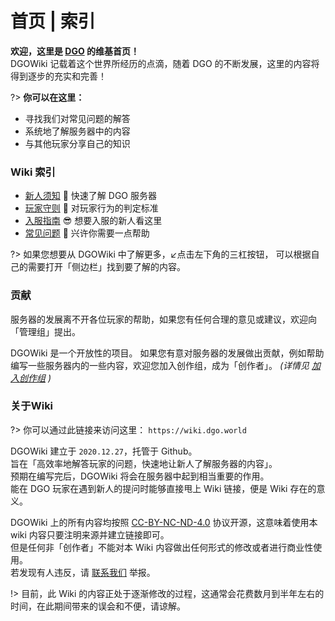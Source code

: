 <!-- index.md -->

# 首页 | 索引

 **欢迎，这里是 [DGO](notice/about.md) 的维基首页！** <br/>
DGOWiki 记载着这个世界所经历的点滴，随着 DGO 的不断发展，这里的内容将得到逐步的充实和完善！

?> **你可以在这里：** <br/>
- 寻找我们对常见问题的解答
- 系统地了解服务器中的内容
- 与其他玩家分享自己的知识



### Wiki 索引

- [新人须知](notice/about.md) 📢 快速了解 DGO 服务器
- [玩家守则](notice/rules.md) 📜 对玩家行为的判定标准
- [入服指南](guide/apply.md) 😎 想要入服的新人看这里
- [常见问题](_404.md) 🙋 兴许你需要一点帮助

?> 如果您想要从 DGOWiki 中了解更多，↙️点击左下角的三杠按钮，
可以根据自己的需要打开「侧边栏」找到要了解的内容。



### 贡献

服务器的发展离不开各位玩家的帮助，如果您有任何合理的意见或建议，欢迎向「管理组」提出。

DGOWiki 是一个开放性的项目。
如果您有意对服务器的发展做出贡献，例如帮助编写一些服务器内的一些内容，欢迎您加入创作组，成为「创作者」。
*(详情见 [加入创作组](other/joinCreation.md) )* 



### 关于Wiki

?> 你可以通过此链接来访问这里：
`https://wiki.dgo.world`

DGOWiki 建立于 `2020.12.27`，托管于 Github。<br/>
旨在「高效率地解答玩家的问题，快速地让新人了解服务器的内容」。<br/>
预期在编写完后，DGOWiki 将会在服务器中起到相当重要的作用。<br/>
能在 DGO 玩家在遇到新人的提问时能够直接甩上 Wiki 链接，便是 Wiki 存在的意义。

DGOWiki 上的所有内容均按照 [CC-BY-NC-ND-4.0](https://creativecommons.org/licenses/by-nc-nd/4.0/) 协议开源，这意味着使用本 wiki 内容只要注明来源并建立链接即可。<br/>
但是任何非「创作者」不能对本 Wiki 内容做出任何形式的修改或者进行商业性使用。<br/>
若发现有人违反，请 [联系我们](other/contact.md) 举报。

!> 目前，此 Wiki 的内容正处于逐渐修改的过程，这通常会花费数月到半年左右的时间，在此期间带来的误会和不便，请谅解。
